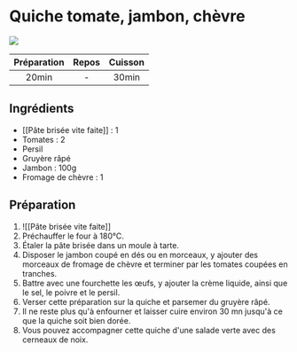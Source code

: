# Quiche tomate, jambon, chèvre

![](images/Quiche%20tomate,%20jambon,%20chèvre.jpg)

| Préparation | Repos | Cuisson |
|:-----------:|:-----:|:-------:|
|    20min    |   -   |  30min  |

## Ingrédients

- [[Pâte brisée vite faite]] : 1
- Tomates : 2
- Persil
- Gruyère râpé
- Jambon : 100g
- Fromage de chèvre : 1

## Préparation

1. ![[Pâte brisée vite faite]]
2. Préchauffer le four à 180°C.
3. Étaler la pâte brisée dans un moule à tarte.
4. Disposer le jambon coupé en dés ou en morceaux, y ajouter des morceaux de fromage de chèvre et terminer par les tomates coupées en tranches.
4. Battre avec une fourchette les œufs, y ajouter la crème liquide, ainsi que le sel, le poivre et le persil.
5. Verser cette préparation sur la quiche et parsemer du gruyère râpé.
6. Il ne reste plus qu'à enfourner et laisser cuire environ 30 mn jusqu'à ce que la quiche soit bien dorée.
7. Vous pouvez accompagner cette quiche d'une salade verte avec des cerneaux de noix.
